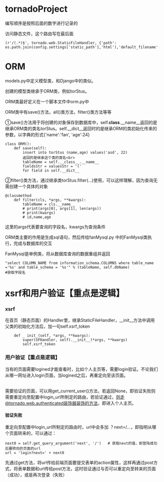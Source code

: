 # tornadoProject
编写顺序是按照后面的数字进行记录的

访问静态文件，这个路由写在最后面
```
(r'/(.*)$', tornado.web.StaticFileHandler, {'path': os.path.join(config.settings['static_path'],'html'),'default_filename':'index.html'})
```

# ORM
models.py中定义模型类，和Django中的类似。

创建的模型类继承于ORM类，例如torStus。

ORM类最好定义在一个脚本文件中orm.py中

ORM类中有save()方法，all()类方法，filter()类方法等等

①save()方法用于将创建的对象保存到数据库中，self.____class____.__name__返回的是继承ORM类的类名torStus。self.__dict__返回时的是继承ORM的类初始化传来的参数，以字典的形式{'name':'fan', 'age':24} <br>

```
class ORM():
    def save(self):
        insert into torStus (name,age) values('asd', 22)
        返回的是继承这个类的类名<br>
        tableName = self.__class__.__name__
        fieldsStr = valuesStr = '('
        for field in self.__dict__
```

②filter()类方法，通过继承类torStus.filter(...)使用，可以这样理解，因为查询无需创建一个具体的对象<br>
```
@classmethod
    def filter(cls, *args, **kwargs):
        tableName = cls.__name__
        # print(args[0], args[1], len(args))
        # print(kwargs)
        # id,name,age
```

这里的args代表要查询的字段名，kwargs为查询条件<br>

ORM类主要的作用是生成sql语句，然后传给fanMysql.py 中的FanMysql类执行，完成与数据库的交互<br>

FanMysql是单例类，将从数据库查询的数据重组并返回<br>
```
"select COLUMN_NAME from information_schema.COLUMNS where table_name ='%s' and table_schema = '%s'" % (tableName, self.dbName)
#获取字段名
```

# xsrf和用户验证【重点是逻辑】 
### xsrf
在首页（静态页面）的Handler里，继承StaticFileHandler，__init__方法中调用父类的初始化方法后，加一句self.xsrf_token <br>

```
    def _ init_(self, *args, **kwargs):
        super(SFHandler, self).__init__(*args, **kwargs)
        self.xsrf_token
```

### 用户验证【重点是逻辑】
当有的页面需要logined才能查看时，比如个人主页等，需要login验证。不论我们从哪一网址进入login页面，当logined之后，再重定向至该页面。<br><br>

需要验证的页面，可以用get_current_user()方法，若返回None，即验证失败则需要重定向至配置中login_url所制定的路由，若验证通过，则走@tornado.web.authenticated装饰器装饰的方法，即进入个人主页。

#### 验证失败
重定向至配置中login_url所制定的路由时，url中会多加 ？next=/...，即指明从哪个页面转来的，可以通过：
```
next0 = self.get_query_argument('next', '/')   # 获取next的值，即登陆成功后要转向的页面的url
url = 'login?next=' + next0
```
先通过get方法，将url传给前端页面要提交表单的action属性，这样再通过post方式，将表单数据和url传给post方法，这时验证通过与否可以重定向至转来的页面（成功），或是再次登录（失败）
